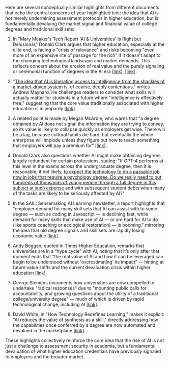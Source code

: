 Here are several conceptually similar highlights from different documents that echo the central concerns of your highlighted text: the idea that AI is not merely undermining assessment protocols in higher education, but is fundamentally devaluing the market signal and financial value of college degrees and traditional skill sets:

1. In "Mary Meaker's Tech Report 'AI & Universities' Is Right but Delusional," Donald Clark argues that higher education, especially at the elite end, is facing a "crisis of relevance" and risks becoming "even more of an expensive rite of passage for the rich" if it doesn't adapt to the changing technological landscape and market demands. This reflects concern about the erosion of real value and the purely signaling or ceremonial function of degrees in the AI era [[link]](https://readwise.io/bookreview/42113776/?highlight=742839957), [[link]](https://readwise.io/bookreview/42113776/?highlight=742840584).

2. "[The idea that AI is liberating access to intelligence from the shackles of a market-driven system](https://readwise.io/bookreview/50653806/?highlight=878986578) is, of course, deeply contentious," writes Andrew Maynard. He challenges readers to consider what skills will actually matter for students in a future where "intelligence is effectively free," suggesting that the core value traditionally associated with higher education is in jeopardy [[link]](https://readwise.io/bookreview/50653806/?highlight=878986578). 

3. A related point is made by Megan McArdle, who warns that "a degree obtained by AI does not signal the information they are trying to convey, so its value is likely to collapse quickly as employers get wise. There will be a lag, because cultural habits die hard, but eventually the whole enterprise will implode unless they figure out how to teach something that employers will pay a premium for" [[link]](https://readwise.io/bookreview/51285346/?highlight=887808519).

4. Donald Clark also questions whether AI might make obtaining degrees largely redundant for certain professions, stating: "If GPT-4 performs at this level in the exams across the undergraduate degree, then it is reasonable, if not likely, [to expect the technology to do a passable job now in jobs that require a psychology degree. Do we really need to put hundreds of thousands of young people through a full degree in this subject at such expense](https://readwise.io/bookreview/41846234/?highlight=739116430) and with subsequent student debts when many of the tasks are likely to be seriously affected by AI?"

5. In the SAIL: Sensemaking AI Learning newsletter, a report highlights that "employer demand for many skill sets that AI can assist with to some degree — such as coding in Javascript — is declining fast, while demand for many skills that make use of AI — or are hard for AI to do (like sports coaching or ecological restoration) — is booming," mirroring the idea that old degree signals and skill sets are rapidly losing economic value [[link]](https://readwise.io/bookreview/41585083/?highlight=735213303).

6. Andy Beggan, quoted in Times Higher Education, remarks that universities are in a “hype cycle” with AI, noting that it’s only after that moment ends that "the real value of AI and how it can be leveraged can begin to be understood without 'overestimating' its impact" — hinting at future value shifts and the current devaluation crisis within higher education [[link]](https://readwise.io/bookreview/39793006/?highlight=709063640).

7. George Siemens documents how universities are now compelled to undertake "radical responses" due to "mounting public calls for accountability, and growing questions about the utility of a traditional college/university degree" — much of which is driven by rapid technological change, including AI [[link]](https://readwise.io/bookreview/27171717/?highlight=520490737).

8. David White, in "How Technology Redefines Learning," makes it explicit: "AI reduces the value of synthesis as a skill," directly addressing how the capabilities once conferred by a degree are now automated and devalued in the marketplace [[link]](https://readwise.io/bookreview/22176138/?highlight=527026287).

These highlights collectively reinforce the core idea that the rise of AI is not just a challenge to assessment security in academia, but a fundamental devaluation of what higher education credentials have previously signaled to employers and the broader market.